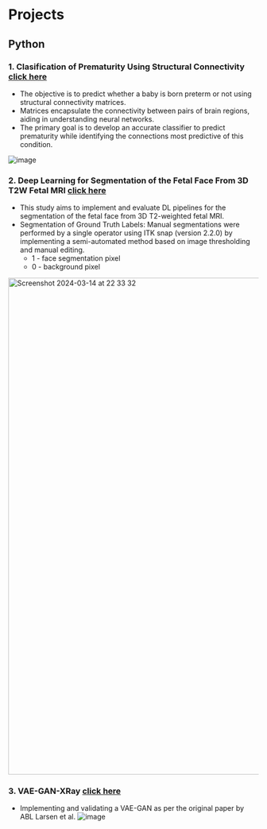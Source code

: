 # Projects

## Python

### 1. Clasification of Prematurity Using Structural Connectivity [click here](https://github.com/cee98/portfolio/tree/main/Classification%20of%20Prematurity%20using%20Structural%20Connectivity)
- The objective is to predict whether a baby is born preterm or not using structural connectivity matrices. 
- Matrices encapsulate the connectivity between pairs of brain regions, aiding in understanding neural networks.
- The primary goal is to develop an accurate classifier to predict prematurity while identifying the connections most predictive of this condition.

![image](https://github.com/cee98/portfolio/assets/112065175/b95fc54b-7cb4-486b-b794-48db3a473cef)

### 2. Deep Learning for Segmentation of the Fetal Face From 3D T2W Fetal MRI [click here](https://github.com/cee98/portfolio/tree/main/Deep%20Learning%20for%20Segmentation%20of%20the%20Fetal%20Face%20From%203D%20T2W%20Fetal%20MRI)
- This study aims to implement and evaluate DL pipelines for the segmentation of the fetal face from 3D T2-weighted fetal MRI.
- Segmentation of Ground Truth Labels: Manual segmentations were performed by a single operator using ITK snap (version 2.2.0) by implementing a semi-automated method based on image thresholding and manual editing.
  - 1 - face segmentation pixel
  - 0 - background pixel
<img width="1000" alt="Screenshot 2024-03-14 at 22 33 32" src="https://github.com/cee98/portfolio/assets/112065175/145afe17-fc54-405d-b2d6-4869a5a52220">

### 3. VAE-GAN-XRay [click here](https://github.com/cee98/VAE-GAN-XRay)
- Implementing and validating a VAE-GAN as per the original paper by ABL Larsen et al.
![image](https://github.com/cee98/VAE-GAN-XRay/assets/112065175/b90598d1-0289-4a2e-9bad-c3783644217e)
